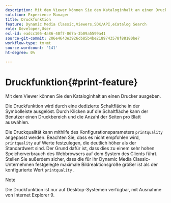 ```yaml
---
description: Mit dem Viewer können Sie den Kataloginhalt an einen Drucker ausgeben.
solution: Experience Manager
title: Druckfunktion
feature: Dynamic Media Classic,Viewers,SDK/API,eCatalog Search
role: Developer,User
exl-id: eadcc105-4a86-40f7-867a-3b09a5599a41
source-git-commit: 206e4643e3926cb85b4be2189743578f88180be7
workflow-type: tm+mt
source-wordcount: '141'
ht-degree: 0%

---
```


# Druckfunktion{#print-feature}

Mit dem Viewer können Sie den Kataloginhalt an einen Drucker ausgeben.

Die Druckfunktion wird durch eine dedizierte Schaltfläche in der Symbolleiste ausgelöst. Durch Klicken auf die Schaltfläche kann der Benutzer einen Druckbereich und die Anzahl der Seiten pro Blatt auswählen.

Die Druckqualität kann mithilfe des Konfigurationsparameters `printquality` angepasst werden. Beachten Sie, dass es nicht empfohlen wird, `printquality` auf Werte festzulegen, die deutlich höher als der Standardwert sind. Der Grund dafür ist, dass dies zu einem sehr hohen Speicherverbrauch des Webbrowsers auf dem System des Clients führt. Stellen Sie außerdem sicher, dass die für Ihr Dynamic Media Classic-Unternehmen festgelegte maximale Bildreaktionsgröße größer ist als der konfigurierte Wert `printquality` .

>[!NOTE]
>
>Die Druckfunktion ist nur auf Desktop-Systemen verfügbar, mit Ausnahme von Internet Explorer 9.
